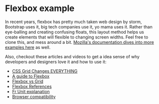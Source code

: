 # Flexbox example
In recent years, flexbox has pretty much taken web design by storm, Bootstrap uses it, big tech companies use it, yo mama uses it. Rather than eye-balling and creating confusing floats, this layout method helps us create elements that will flexible to changing screen widths. Feel free to clone this, and mess around a bit. 
[Mozilla's documentation dives into more examples here](https://developer.mozilla.org/en-US/docs/Learn/CSS/CSS_layout/Flexbox) as well. 

Also, checkout these articles and videos to get a idea sense of why developers and designers love it and how to use it:
- [CSS Grid Changes EVERYTHING](https://www.youtube.com/watch?v=7kVeCqQCxlk&list=LLHj1t9n_YN0ePCYpOi86Urg&index=2&t=708s)
- [A guide to Flexbox](https://flaviocopes.com/flexbox/)
- [Flexbox vs Grid](https://css-irl.info/to-grid-or-to-flex/)
- [Flexbox References](https://cssreference.io/flexbox/)
- [Fr Unit explanation](https://alligator.io/css/css-grid-layout-fr-unit/)
- [Browser compatibility](https://caniuse.com/#feat=flexbox)